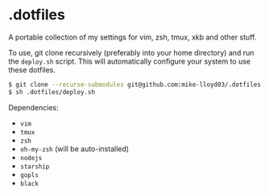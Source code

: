 # .dotfiles

A portable collection of my settings for vim, zsh, tmux, xkb and other stuff.

To use, git clone recursively (preferably into your home directory) and run the `deploy.sh` script. This will automatically configure your system to use these dotfiles.
```bash
$ git clone --recurse-submodules git@github.com:mike-lloyd03/.dotfiles.git
$ sh .dotfiles/deploy.sh
```

Dependencies:
- `vim`
- `tmux`
- `zsh`
- `oh-my-zsh` (will be auto-installed)
- `nodejs`
- `starship`
- `gopls`
- `black`
